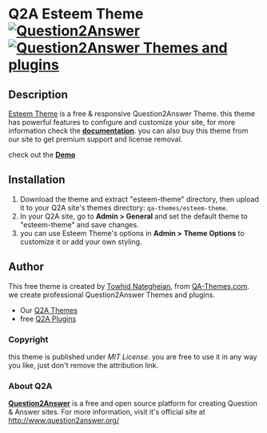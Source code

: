 # Q2A Esteem Theme [![Question2Answer](http://qa-themes.com/files/q2a-logo.png)](http://www.question2answer.org/) [![Question2Answer Themes and plugins](http://qa-themes.com/files/qa-logo.jpg)](http://qa-themes.com/)

## Description
[Esteem Theme](http://qa-themes.com/shop/esteem-theme "Question2Answer Esteem Theme") is a free & responsive Question2Answer Theme.
this theme has powerful features to configure and customize your site, for more information check the **[documentation](http://demo.qa-themes.com/esteem/documentation/ "Q2A Esteem Theme's Documentation")**. you can also buy this theme from our site to get premium support and license removal.

check out the **[Demo](http://demo.qa-themes.com/esteem/ "Q2A Esteem Theme's Demo")**

## Installation

1. Download the theme and extract "esteem-theme" directory, then upload it to your Q2A site's themes directory: `qa-themes/esteem-theme`.
2. In your Q2A site, go to **Admin > General** and set the default theme to "esteem-theme" and save changes.
3. you can use Esteem Theme's options in **Admin > Theme Options** to customize it or add your own styling.

## Author
This free theme is created by [Towhid Nategheian](http://TowhidN.com "Freelance Question2Answer Developer"), from [QA-Themes.com](http://QA-Themes.com "Question2Answer Themes and Plugins"). we create professional Question2Answer Themes and plugins.
* Our [Q2A Themes](http://QA-Themes.com "Question2Answer Themes")
* free [Q2A Plugins](http://QA-Themes.com "Free Question2Answer Plugins")

### Copyright

this theme is published under *MIT License*. you are free to use it in any way you like, just don't remove the attribution link.

### About Q2A

**[Question2Answer](http://qa-themes.com/question2answer)**  is a free and open source platform for creating Question & Answer sites. For more information, visit it's official site at http://www.question2answer.org/